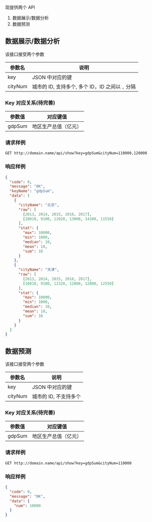 现提供两个 API

1. 数据展示/数据分析
2. 数据预测

## 数据展示/数据分析

该接口接受两个参数

| 参数名  | 说明                                             |
| ------- | ------------------------------------------------ |
| key     | JSON 中对应的键                                  |
| cityNum | 城市的 ID, 支持多个, 多个 ID，ID 之间以 `,` 分隔 |

### Key 对应关系(待完善)

| 参数值 | 对应键值             |
| ------ | -------------------- |
| gdpSum | 地区生产总值（亿元） |

### 请求样例

```http
GET http://domain.name/api/show?key=gdpSum&cityNum=110000,120000
```

### 响应样例

```json
{
  "code": 0,
  "message": "OK",
  "keyName": "gdpSum",
  "data": [
    {
      "cityName": "北京",
      "raw": [
        [2013, 2014, 2015, 2016, 2017],
        [10010, 9100, 12020, 13000, 14100, 11550]
      ],
      "stat": {
        "max": 10000,
        "min": 1000,
        "median": 10,
        "mean": 10,
        "sum": 10
      }
    },
    {
      "cityName": "天津",
      "raw": [
        [2013, 2014, 2015, 2016, 2017],
        [10810, 9180, 12320, 12800, 12800, 12550]
      ],
      "stat": {
        "max": 10000,
        "min": 1000,
        "median": 10,
        "mean": 10,
        "sum": 10
      }
    }
  ]
}
```

## 数据预测

该接口接受两个参数

| 参数名  | 说明                  |
| ------- | --------------------- |
| key     | JSON 中对应的键       |
| cityNum | 城市的 ID, 不支持多个 |

### Key 对应关系(待完善)

| 参数值 | 对应键值             |
| ------ | -------------------- |
| gdpSum | 地区生产总值（亿元） |

### 请求样例

```http
GET http://domain.name/api/show?key=gdpSum&cityNum=110000
```

### 响应样例

```json
{
  "code": 0,
  "message": "OK",
  "data": {
    "num": 10000
  }
}
```
